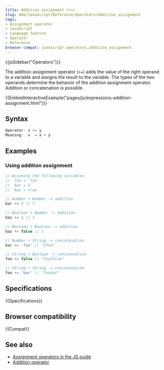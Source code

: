 ```yaml
---
title: Addition assignment (+=)
slug: Web/JavaScript/Reference/Operators/Addition_assignment
tags:
- Assignment operator
- JavaScript
- Language feature
- Operator
- Reference
browser-compat: javascript.operators.addition_assignment
---
```

{{jsSidebar("Operators")}}

The addition assignment operator (`+=`) adds the value of the right operand to a
variable and assigns the result to the variable. The types of the two operands
determine the behavior of the addition assignment operator. Addition or
concatenation is possible.

{{EmbedInteractiveExample("pages/js/expressions-addition-assignment.html")}}

## Syntax

```js
Operator: x += y
Meaning:  x  = x + y
```

## Examples

### Using addition assignment

```js
// Assuming the following variables
//  foo = 'foo'
//  bar = 5
//  baz = true

// Number + Number -> addition
bar += 2 // 7

// Boolean + Number -> addition
baz += 1 // 2

// Boolean + Boolean -> addition
baz += false // 1

// Number + String -> concatenation
bar += 'foo' // "5foo"

// String + Boolean -> concatenation
foo += false // "foofalse"

// String + String -> concatenation
foo += 'bar' // "foobar"
```

## Specifications

{{Specifications}}

## Browser compatibility

{{Compat}}

## See also

- [Assignment operators in the JS guide](/en-US/docs/Web/JavaScript/Guide/Expressions_and_Operators#Assignment)
- [Addition operator](/en-US/docs/Web/JavaScript/Reference/Operators/Addition)
